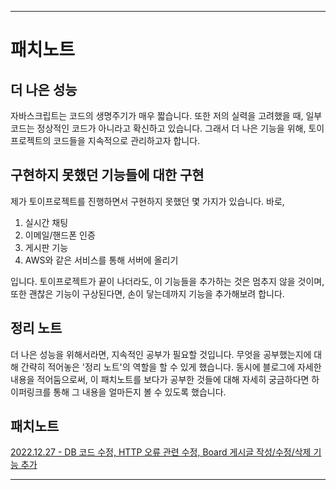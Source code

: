 
---
# 패치노트
## 더 나은 성능
자바스크립트는 코드의 생명주기가 매우 짧습니다. 또한 저의 실력을 고려했을 때, 일부 코드는 정상적인 코드가 아니라고 확신하고 있습니다. 그래서 더 나은 기능을 위해, 토이프로젝트의 코드들을 지속적으로 관리하고자 합니다.
## 구현하지 못했던 기능들에 대한 구현
제가 토이프로젝트를 진행하면서 구현하지 못했던 몇 가지가 있습니다. 바로,
1. 실시간 채팅
2. 이메일/핸드폰 인증
3. 게시판 기능
4. AWS와 같은 서비스를 통해 서버에 올리기

입니다. 토이프로젝트가 끝이 나더라도, 이 기능들을 추가하는 것은 멈추지 않을 것이며, 또한 괜찮은 기능이 구상된다면, 손이 닿는데까지 기능을 추가해보려 합니다.
## 정리 노트
더 나은 성능을 위해서라면, 지속적인 공부가 필요할 것입니다. 무엇을 공부했는지에 대해 간략히 적어놓은 '정리 노트'의 역할을 할 수 있게 했습니다. 동시에 블로그에 자세한 내용을 적어둠으로써, 이 패치노트를 보다가 공부한 것들에 대해 자세히 궁금하다면 하이퍼링크를 통해 그 내용을 얼마든지 볼 수 있도록 했습니다.

## 패치노트
[2022.12.27 - DB 코드 수정, HTTP 오류 관련 수정, Board 게시글 작성/수정/삭제 기능 추가](20221227/20221227.md)

---